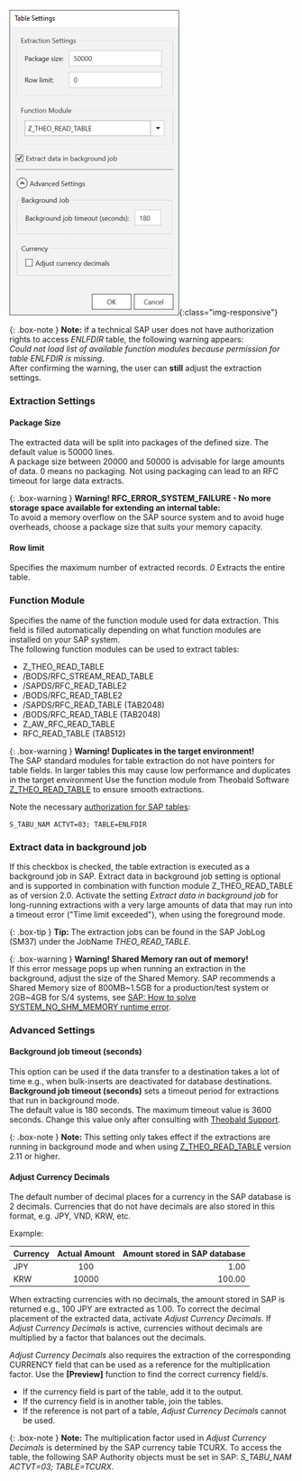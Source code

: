 
![Extraction-Settings-01](/img/content/xu/Table-Extraction-Settings.png){:class="img-responsive"}

{: .box-note }
**Note:** if a technical SAP user does not have authorization rights to access *ENLFDIR* table, the following warning appears:<br>
*Could not load list of available function modules because permission for table ENLFDIR is missing*. <br>
After confirming the warning, the user can **still** adjust the extraction settings.


### Extraction Settings

#### Package Size

The extracted data will be split into packages of the defined size. The default value is 50000 lines. <br>
A package size between 20000 and 50000 is advisable for large amounts of data. 
0 means no packaging. Not using packaging can lead to an RFC timeout for large data extracts.

{: .box-warning }
**Warning! RFC_ERROR_SYSTEM_FAILURE - No more storage space available for extending an internal table:** <br>
To avoid a memory overflow on the SAP source system and to avoid huge overheads, choose a package size that suits your memory capacity.

#### Row limit
Specifies the maximum number of extracted records. *0* Extracts the entire table.


### Function Module
Specifies the name of the function module used for data extraction. 
This field is filled automatically depending on what function modules are installed on your SAP system.<br>
The following function modules can be used to extract tables: <br>

- Z_THEO_READ_TABLE
- /BODS/RFC_STREAM_READ_TABLE
- /SAPDS/RFC_READ_TABLE2
- /BODS/RFC_READ_TABLE2
- /SAPDS/RFC_READ_TABLE (TAB2048)
- /BODS/RFC_READ_TABLE (TAB2048)
- Z_AW_RFC_READ_TABLE
- RFC_READ_TABLE (TAB512)

{: .box-warning }
**Warning! Duplicates in the target environment!** <br>
The SAP standard modules for table extraction do not have pointers for table fields. In larger tables this may cause low performance and duplicates in the target environment
Use the function module from Theobald Software [Z_THEO_READ_TABLE](../sap-customizing) to ensure smooth extractions.

Note the necessary [authorization for SAP tables](https://kb.theobald-software.com/sap/authority-objects-sap-user-rights#table):
```
S_TABU_NAM ACTVT=03; TABLE=ENLFDIR
```
 
### Extract data in background job
If this checkbox is checked, the table extraction is executed as a background job in SAP. Extract data in background job setting is optional and is supported in combination with function module Z_THEO_READ_TABLE as of version 2.0.
Activate the setting *Extract data in background job*  for long-running extractions with a very large amounts of data that may run into a timeout error ("Time limit exceeded"), when using the foreground mode. <br>

{: .box-tip }
**Tip:** The extraction jobs can be found in the SAP JobLog (SM37) under the JobName *THEO_READ_TABLE*.

{: .box-warning }
**Warning! Shared Memory ran out of memory!** <br>
If this error message pops up when running an extraction in the background, adjust the size of the Shared Memory.
SAP recommends a Shared Memory size of 800MB~1.5GB for a production/test system or 2GB~4GB for S/4 systems, see [SAP: How to solve SYSTEM_NO_SHM_MEMORY runtime error](https://ga.support.sap.com/dtp/viewer/#/tree/1080/actions/12107).


### Advanced Settings

#### Background job timeout (seconds)

This option can be used if the data transfer to a destination takes a lot of time e.g., when bulk-inserts are deactivated for database destinations.
**Background job timeout (seconds)** sets a timeout period for extractions that run in background mode.<br>
The default value is 180 seconds. The maximum timeout value is 3600 seconds. Change this value only after consulting with [Theobald Support](https://support.theobald-software.com/helpdesk/User/Login). 

{: .box-note }
**Note:** This setting only takes effect if the extractions are running in background mode and when using [Z_THEO_READ_TABLE](../sap-customizing/custom-function-module-for-table-extraction) version 2.11 or higher.


#### Adjust Currency Decimals

The default number of decimal places for a currency in the SAP database is 2 decimals.
Currencies that do not have decimals are also stored in this format, e.g. JPY, VND, KRW, etc.

Example:

| Currency        | Actual Amount          | Amount stored in SAP database |
| ------------- |:-------------:| -----:|
| JPY | 100	|1.00|
| KRW | 10000	|100.00|

When extracting currencies with no decimals, the amount stored in SAP is returned e.g., 100 JPY are extracted as 1.00.
To correct the decimal placement of the extracted data, activate *Adjust Currency Decimals*.
If *Adjust Currency Decimals* is active, currencies without decimals are multiplied by a factor that balances out the decimals.

*Adjust Currency Decimals* also requires the extraction of the corresponding CURRENCY field that can be used as a reference for the multiplication factor.
Use the **[Preview]** function to find the correct currency field/s. 
- If the currency field is part of the table, add it to the output.
- If the currency field is in another table, join the tables. 
- If the reference is not part of a table, *Adjust Currency Decimals* cannot be used.


{: .box-note }
**Note:** The multiplication factor used in *Adjust Currency Decimals* is determined by the SAP currency table TCURX. 
To access the table, the following SAP Authority objects must be set in SAP: *S_TABU_NAM	ACTVT=03; TABLE=TCURX*.
